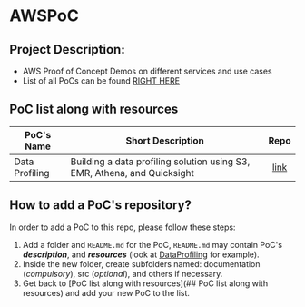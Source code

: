 # AWSPoC

## Project Description:

- AWS Proof of Concept Demos on different services and use cases
- List of all PoCs can be found [RIGHT HERE](https://docs.google.com/spreadsheets/d/1KzH7YDzqE3W_jQefY1ql2BIvUh5RVWGt83-tTCmYD9U/edit#gid=0)

## PoC list along with resources

|  PoC's Name | Short Description | Repo |
|---|---|:---:|
| Data Profiling  | Building a data profiling solution using S3, EMR, Athena, and Quicksight|[link](DataProfiling/)|


## How to add a PoC's repository?

In order to add a PoC to this repo, please follow these steps:

1. Add a folder and `README.md` for the PoC, `README.md` may contain PoC's _**description**_, and _**resources**_ (look at [DataProfiling](DataProfiling/) for example).
2. Inside the new folder, create subfolders named: documentation (_compulsory_), src (_optional_), and others if necessary.
3. Get back to [PoC list along with resources](## PoC list along with resources) and add your new PoC to the list.
